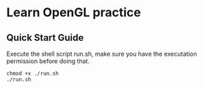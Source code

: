 # Learn OpenGL practice

## Quick Start Guide

Execute the shell script run.sh, make sure you have the executation permission before doing that.

``` shell
chmod +x ./run.sh
./run.sh
```
